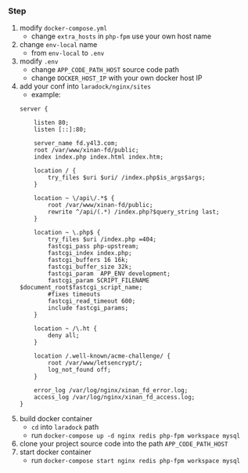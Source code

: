 ### Step
1. modify `docker-compose.yml`
    - change `extra_hosts` in `php-fpm` use your own host name
2. change `env-local` name
    - from `env-local` to `.env`
3. modify `.env`
    - change `APP_CODE_PATH_HOST` source code path
    - change `DOCKER_HOST_IP` with your own docker host IP
4. add your conf into `laradock/nginx/sites`
    - example:
    ```
    server {

        listen 80;
        listen [::]:80;

        server_name fd.y4l3.com;
        root /var/www/xinan-fd/public;
        index index.php index.html index.htm;

        location / {
            try_files $uri $uri/ /index.php$is_args$args;
        }

        location ~ \/api\/.*$ {
            root /var/www/xinan-fd/public;
            rewrite ^/api/(.*) /index.php?$query_string last;
        }

        location ~ \.php$ {
            try_files $uri /index.php =404;
            fastcgi_pass php-upstream;
            fastcgi_index index.php;
            fastcgi_buffers 16 16k;
            fastcgi_buffer_size 32k;
            fastcgi_param  APP_ENV development;
            fastcgi_param SCRIPT_FILENAME $document_root$fastcgi_script_name;
            #fixes timeouts
            fastcgi_read_timeout 600;
            include fastcgi_params;
        }

        location ~ /\.ht {
            deny all;
        }

        location /.well-known/acme-challenge/ {
            root /var/www/letsencrypt/;
            log_not_found off;
        }

        error_log /var/log/nginx/xinan_fd_error.log;
        access_log /var/log/nginx/xinan_fd_access.log;
    }
    ```
4. build docker container
    - `cd` into `laradock` path
    - run `docker-compose up -d nginx redis php-fpm workspace mysql`
5. clone your project source code into the path `APP_CODE_PATH_HOST`
6. start docker container
    - run `docker-compose start nginx redis php-fpm workspace mysql`